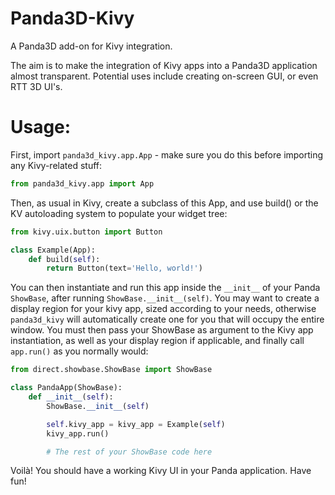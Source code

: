 Panda3D-Kivy
============

A Panda3D add-on for Kivy integration.

The aim is to make the integration of Kivy apps into a Panda3D application
almost transparent.
Potential uses include creating on-screen GUI, or even RTT 3D UI's.


Usage:
======

First, import `panda3d_kivy.app.App` - make sure you do this before importing
any Kivy-related stuff:

```python
from panda3d_kivy.app import App
```

Then, as usual in Kivy, create a subclass of this App, and use build() or the
KV autoloading system to populate your widget tree:

```python
from kivy.uix.button import Button

class Example(App):
    def build(self):
        return Button(text='Hello, world!')
```

You can then instantiate and run this app inside the `__init__` of your Panda
`ShowBase`, after running `ShowBase.__init__(self)`. You may want to create a
display region for your kivy app, sized according to your needs, otherwise
`panda3d_kivy` will automatically create one for you that will occupy the
entire window. You must then pass your ShowBase as argument to the Kivy app
instantiation, as well as your display region if applicable, and finally call
`app.run()` as you normally would:

```python
from direct.showbase.ShowBase import ShowBase

class PandaApp(ShowBase):
    def __init__(self):
        ShowBase.__init__(self)

        self.kivy_app = kivy_app = Example(self)
        kivy_app.run()

        # The rest of your ShowBase code here
```

Voilà! You should have a working Kivy UI in your Panda application. Have fun!
